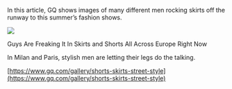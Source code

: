 In this article, GQ shows images of many different men rocking skirts off the runway to this summer’s fashion shows.

[](https://www.gq.com/gallery/shorts-skirts-street-style?epik=dj0yJnU9ZmpNeUticVVvMHY1c25wZ2ZSMzBkWWFrb25ZdmY0UGYmcD0wJm49YmN0WEhJOEFzUTYyYmdhTkRUQW1IQSZ0PUFBQUFBR1R6MjBr "Guys Are Freaking It In Skirts and Shorts All Across Europe Right Now")

![](CrisFragkou_GQ_PFWMSS24_Day2_48.jpg)

Guys Are Freaking It In Skirts and Shorts All Across Europe Right Now

In Milan and Paris, stylish men are letting their legs do the talking.

[https://www.gq.com/gallery/shorts-skirts-street-style](https://www.gq.com/gallery/shorts-skirts-street-style)